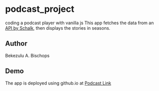 # podcast_project
coding a podcast player with vanilla js
This app fetches the data from an [API by Schalk](https://github.com/schalkventer/example-podcast-api), then displays the stories in seasons.

## Author
Bekezulu A. Bischops

## Demo
The app is deployed using github.io at [Podcast Link](https://baebischops.github.io/podcast_project/)

